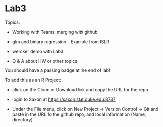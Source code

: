# Lab3

Topics:

* Working with Teams: merging with github

* glm and binary regression  - Example from ISLR

* wercker demo with Lab3

*  Q & A about HW or other topics


You should have a passing badge at the end of lab!

To add this as an R Project:

* click on the  Clone or Download link and copy the URL for the repo

* login to Saxon at https://saxon.stat.duke.edu:8787

* Under the File menu, click on New Project -> Version Control -> Git
and paste in the URL fo the github repo, and local information (Name, directory)



